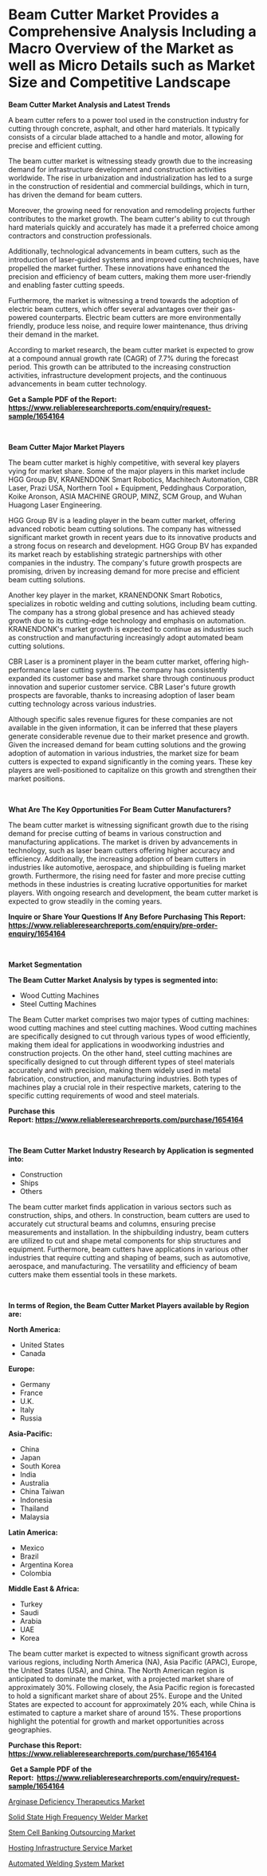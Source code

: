 <p><h1>Beam Cutter Market Provides a Comprehensive Analysis Including a Macro Overview of the Market as well as Micro Details such as Market Size and Competitive Landscape</h1></p><p><strong>Beam Cutter Market Analysis and Latest Trends</strong></p>
<p><p>A beam cutter refers to a power tool used in the construction industry for cutting through concrete, asphalt, and other hard materials. It typically consists of a circular blade attached to a handle and motor, allowing for precise and efficient cutting.</p><p>The beam cutter market is witnessing steady growth due to the increasing demand for infrastructure development and construction activities worldwide. The rise in urbanization and industrialization has led to a surge in the construction of residential and commercial buildings, which in turn, has driven the demand for beam cutters.</p><p>Moreover, the growing need for renovation and remodeling projects further contributes to the market growth. The beam cutter's ability to cut through hard materials quickly and accurately has made it a preferred choice among contractors and construction professionals.</p><p>Additionally, technological advancements in beam cutters, such as the introduction of laser-guided systems and improved cutting techniques, have propelled the market further. These innovations have enhanced the precision and efficiency of beam cutters, making them more user-friendly and enabling faster cutting speeds.</p><p>Furthermore, the market is witnessing a trend towards the adoption of electric beam cutters, which offer several advantages over their gas-powered counterparts. Electric beam cutters are more environmentally friendly, produce less noise, and require lower maintenance, thus driving their demand in the market.</p><p>According to market research, the beam cutter market is expected to grow at a compound annual growth rate (CAGR) of 7.7% during the forecast period. This growth can be attributed to the increasing construction activities, infrastructure development projects, and the continuous advancements in beam cutter technology.</p></p>
<p><strong>Get a Sample PDF of the Report:&nbsp; <a href="https://www.reliableresearchreports.com/enquiry/request-sample/1654164">https://www.reliableresearchreports.com/enquiry/request-sample/1654164</a></strong></p>
<p>&nbsp;</p>
<p><strong>Beam Cutter Major Market Players</strong></p>
<p><p>The beam cutter market is highly competitive, with several key players vying for market share. Some of the major players in this market include HGG Group BV, KRANENDONK Smart Robotics, Machitech Automation, CBR Laser, Prazi USA, Northern Tool + Equipment, Peddinghaus Corporation, Koike Aronson, ASIA MACHINE GROUP, MINZ, SCM Group, and Wuhan Huagong Laser Engineering.</p><p>HGG Group BV is a leading player in the beam cutter market, offering advanced robotic beam cutting solutions. The company has witnessed significant market growth in recent years due to its innovative products and a strong focus on research and development. HGG Group BV has expanded its market reach by establishing strategic partnerships with other companies in the industry. The company's future growth prospects are promising, driven by increasing demand for more precise and efficient beam cutting solutions.</p><p>Another key player in the market, KRANENDONK Smart Robotics, specializes in robotic welding and cutting solutions, including beam cutting. The company has a strong global presence and has achieved steady growth due to its cutting-edge technology and emphasis on automation. KRANENDONK's market growth is expected to continue as industries such as construction and manufacturing increasingly adopt automated beam cutting solutions.</p><p>CBR Laser is a prominent player in the beam cutter market, offering high-performance laser cutting systems. The company has consistently expanded its customer base and market share through continuous product innovation and superior customer service. CBR Laser's future growth prospects are favorable, thanks to increasing adoption of laser beam cutting technology across various industries.</p><p>Although specific sales revenue figures for these companies are not available in the given information, it can be inferred that these players generate considerable revenue due to their market presence and growth. Given the increased demand for beam cutting solutions and the growing adoption of automation in various industries, the market size for beam cutters is expected to expand significantly in the coming years. These key players are well-positioned to capitalize on this growth and strengthen their market positions.</p></p>
<p>&nbsp;</p>
<p><strong>What Are The Key Opportunities For Beam Cutter Manufacturers?</strong></p>
<p><p>The beam cutter market is witnessing significant growth due to the rising demand for precise cutting of beams in various construction and manufacturing applications. The market is driven by advancements in technology, such as laser beam cutters offering higher accuracy and efficiency. Additionally, the increasing adoption of beam cutters in industries like automotive, aerospace, and shipbuilding is fueling market growth. Furthermore, the rising need for faster and more precise cutting methods in these industries is creating lucrative opportunities for market players. With ongoing research and development, the beam cutter market is expected to grow steadily in the coming years.</p></p>
<p><strong>Inquire or Share Your Questions If Any Before Purchasing This Report: <a href="https://www.reliableresearchreports.com/enquiry/pre-order-enquiry/1654164">https://www.reliableresearchreports.com/enquiry/pre-order-enquiry/1654164</a></strong></p>
<p>&nbsp;</p>
<p><strong>Market Segmentation</strong></p>
<p><strong>The Beam Cutter Market Analysis by types is segmented into:</strong></p>
<p><ul><li>Wood Cutting Machines</li><li>Steel Cutting Machines</li></ul></p>
<p><p>The Beam Cutter market comprises two major types of cutting machines: wood cutting machines and steel cutting machines. Wood cutting machines are specifically designed to cut through various types of wood efficiently, making them ideal for applications in woodworking industries and construction projects. On the other hand, steel cutting machines are specifically designed to cut through different types of steel materials accurately and with precision, making them widely used in metal fabrication, construction, and manufacturing industries. Both types of machines play a crucial role in their respective markets, catering to the specific cutting requirements of wood and steel materials.</p></p>
<p><strong>Purchase this Report:&nbsp;<a href="https://www.reliableresearchreports.com/purchase/1654164">https://www.reliableresearchreports.com/purchase/1654164</a></strong></p>
<p>&nbsp;</p>
<p><strong>The Beam Cutter Market Industry Research by Application is segmented into:</strong></p>
<p><ul><li>Construction</li><li>Ships</li><li>Others</li></ul></p>
<p><p>The beam cutter market finds application in various sectors such as construction, ships, and others. In construction, beam cutters are used to accurately cut structural beams and columns, ensuring precise measurements and installation. In the shipbuilding industry, beam cutters are utilized to cut and shape metal components for ship structures and equipment. Furthermore, beam cutters have applications in various other industries that require cutting and shaping of beams, such as automotive, aerospace, and manufacturing. The versatility and efficiency of beam cutters make them essential tools in these markets.</p></p>
<p>&nbsp;</p>
<p><strong>In terms of Region, the Beam Cutter Market Players available by Region are:</strong></p>
<p>
    <p> <strong> North America: </strong>
        <ul>
            <li>United States</li>
            <li>Canada</li>
        </ul>
        </p> 
    <p> <strong> Europe: </strong>
        <ul>
            <li>Germany</li>
            <li>France</li>
            <li>U.K.</li>
            <li>Italy</li>
            <li>Russia</li>
        </ul>
        </p> 
    <p> <strong> Asia-Pacific: </strong>
        <ul>
            <li>China</li>
            <li>Japan</li>
            <li>South Korea</li>
            <li>India</li>
            <li>Australia</li>
            <li>China Taiwan</li>
            <li>Indonesia</li>
            <li>Thailand</li>
            <li>Malaysia</li>
        </ul>
        </p> 
    <p> <strong> Latin America: </strong>
        <ul>
            <li>Mexico</li>
            <li>Brazil</li>
            <li>Argentina Korea</li>
            <li>Colombia</li>
        </ul>
        </p> 
    <p> <strong> Middle East & Africa: </strong>
        <ul>
            <li>Turkey</li>
            <li>Saudi</li>
            <li>Arabia</li>
            <li>UAE</li>
            <li>Korea</li>
        </ul>
    </p>
    </p>
<p><p>The beam cutter market is expected to witness significant growth across various regions, including North America (NA), Asia Pacific (APAC), Europe, the United States (USA), and China. The North American region is anticipated to dominate the market, with a projected market share of approximately 30%. Following closely, the Asia Pacific region is forecasted to hold a significant market share of about 25%. Europe and the United States are expected to account for approximately 20% each, while China is estimated to capture a market share of around 15%. These proportions highlight the potential for growth and market opportunities across geographies.</p></p>
<p><strong>Purchase this Report: <a href="https://www.reliableresearchreports.com/purchase/1654164">https://www.reliableresearchreports.com/purchase/1654164</a></strong></p>
<p>&nbsp;<strong>Get a Sample PDF of the Report:&nbsp;&nbsp;<a href="https://www.reliableresearchreports.com/enquiry/request-sample/1654164">https://www.reliableresearchreports.com/enquiry/request-sample/1654164</a></strong></p>
<p><strong></strong></p>
<p><p><a href="https://medium.com/p/3b72b0b1d8de/edit">Arginase Deficiency Therapeutics Market</a></p><p><a href="https://github.com/PeterParrish5/Market-Research-Report-List-2/blob/main/solid-state-high-frequency-welder-market.md">Solid State High Frequency Welder Market</a></p><p><a href="https://medium.com/@sarahhopkins94/stem-cell-banking-outsourcing-market-comprehensive-assessment-by-type-application-and-geography-df062a9d4f32">Stem Cell Banking Outsourcing Market</a></p><p><a href="https://medium.com/@sarahhopkins94/hosting-infrastructure-service-market-trends-forecast-and-competitive-analysis-to-2030-9afb469c3985">Hosting Infrastructure Service Market</a></p><p><a href="https://github.com/WillieWoodard/Market-Research-Report-List-2/blob/main/automated-welding-system-market.md">Automated Welding System Market</a></p></p>